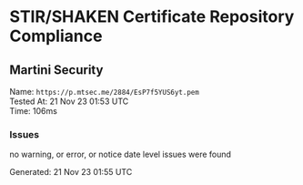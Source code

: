# STIR/SHAKEN Certificate Repository Compliance

## Martini Security

Name: `https://p.mtsec.me/2884/EsP7f5YUS6yt.pem`\
Tested At: 21 Nov 23 01:53 UTC\
Time: 106ms

### Issues

no warning, or error, or notice date level issues were found

Generated: 21 Nov 23 01:55 UTC